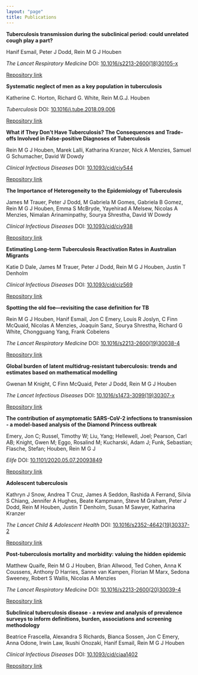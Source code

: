 ```yaml
---
layout: "page"
title: Publications
---
```

**Tuberculosis transmission during the subclinical period: could unrelated cough play a part?**

Hanif Esmail, Peter J Dodd, Rein M G J Houben

*The Lancet Respiratory Medicine* DOI: [10.1016/s2213-2600(18)30105-x](https://doi.org/10.1016/s2213-2600(18)30105-x)

[Repository link](https://researchonline.lshtm.ac.uk/4647225/1/TB-transmission-in-the-subclinical-period.pdf)




**Systematic neglect of men as a key population in tuberculosis**

Katherine C. Horton, Richard G. White, Rein M.G.J. Houben

*Tuberculosis* DOI: [10.1016/j.tube.2018.09.006](https://doi.org/10.1016/j.tube.2018.09.006)

[Repository link](https://researchonline.lshtm.ac.uk/id/eprint/4649651/3/K.Horton_SystematicNeglectOfMen.pdf)




**What if They Don’t Have Tuberculosis? The Consequences and Trade-offs Involved in False-positive Diagnoses of Tuberculosis**

Rein M G J Houben, Marek Lalli, Katharina Kranzer, Nick A Menzies, Samuel G Schumacher, David W Dowdy

*Clinical Infectious Diseases* DOI: [10.1093/cid/ciy544](https://doi.org/10.1093/cid/ciy544)

[Repository link](https://researchonline.lshtm.ac.uk/id/eprint/4648477/1/What%20if%20they%20don%27t%20have%20tuberculosis_GREEN%20AAM.pdf)




**The Importance of Heterogeneity to the Epidemiology of Tuberculosis**

James M Trauer, Peter J Dodd, M Gabriela M Gomes, Gabriela B Gomez, Rein M G J Houben, Emma S McBryde, Yayehirad A Melsew, Nicolas A Menzies, Nimalan Arinaminpathy, Sourya Shrestha, David W Dowdy

*Clinical Infectious Diseases* DOI: [10.1093/cid/ciy938](https://doi.org/10.1093/cid/ciy938)

[Repository link](https://researchonline.lshtm.ac.uk/id/eprint/4649981/1/ciy938.pdf)




**Estimating Long-term Tuberculosis Reactivation Rates in Australian Migrants**

Katie D Dale, James M Trauer, Peter J Dodd, Rein M G J Houben, Justin T Denholm

*Clinical Infectious Diseases* DOI: [10.1093/cid/ciz569](https://doi.org/10.1093/cid/ciz569)

[Repository link](https://researchonline.lshtm.ac.uk/id/eprint/4653548/1/reactivation%20CID%202%20clean.pdf)




**Spotting the old foe—revisiting the case definition for TB**

Rein M G J Houben, Hanif Esmail, Jon C Emery, Louis R Joslyn, C Finn McQuaid, Nicolas A Menzies, Joaquín Sanz, Sourya Shrestha, Richard G White, Chongguang Yang, Frank Cobelens

*The Lancet Respiratory Medicine* DOI: [10.1016/s2213-2600(19)30038-4](https://doi.org/10.1016/s2213-2600(19)30038-4)

[Repository link](https://researchonline.lshtm.ac.uk/id/eprint/4651175/1/Houben_TBcasedef_submit.pdf)




**Global burden of latent multidrug-resistant tuberculosis: trends and estimates based on mathematical modelling**

Gwenan M Knight, C Finn McQuaid, Peter J Dodd, Rein M G J Houben

*The Lancet Infectious Diseases* DOI: [10.1016/s1473-3099(19)30307-x](https://doi.org/10.1016/s1473-3099(19)30307-x)

[Repository link](https://researchonline.lshtm.ac.uk/id/eprint/4653565/1/190401%20mdr_ltbi_manuscript_accepted.pdf)




**The contribution of asymptomatic SARS-CoV-2 infections to transmission - a model-based analysis of the Diamond Princess outbreak**

Emery, Jon C; Russel, Timothy W; Liu, Yang; Hellewell, Joel; Pearson, Carl AB; Knight, Gwen M; Eggo, Rosalind M; Kucharski, Adam J; Funk, Sebastian; Flasche, Stefan; Houben, Rein M G J

*Elife* DOI: [10.1101/2020.05.07.20093849](https://doi.org/10.1101/2020.05.07.20093849)

[Repository link](https://elifesciences.org/articles/58699)




**Adolescent tuberculosis**

Kathryn J Snow, Andrea T Cruz, James A Seddon, Rashida A Ferrand, Silvia S Chiang, Jennifer A Hughes, Beate Kampmann, Steve M Graham, Peter J Dodd, Rein M Houben, Justin T Denholm, Susan M Sawyer, Katharina Kranzer

*The Lancet Child & Adolescent Health* DOI: [10.1016/s2352-4642(19)30337-2](https://doi.org/10.1016/s2352-4642(19)30337-2)

[Repository link](http://eprints.whiterose.ac.uk/154497/1/Snow%20et%20al%20Adolescent%20TB%20Author%20version.pdf)




**Post-tuberculosis mortality and morbidity: valuing the hidden epidemic**

Matthew Quaife, Rein M G J Houben, Brian Allwood, Ted Cohen, Anna K Coussens, Anthony D Harries, Sanne van Kampen, Florian M Marx, Sedona Sweeney, Robert S Wallis, Nicolas A Menzies

*The Lancet Respiratory Medicine* DOI: [10.1016/s2213-2600(20)30039-4](https://doi.org/10.1016/s2213-2600(20)30039-4)

[Repository link](https://researchonline.lshtm.ac.uk/id/eprint/4656156/5/Quaife-etal-2020_Post-tuberculosis_mortality_and_morbidity.pdf)




**Subclinical tuberculosis disease - a review and analysis of prevalence surveys to inform definitions, burden, associations and screening methodology**

Beatrice Frascella, Alexandra S Richards, Bianca Sossen, Jon C Emery, Anna Odone, Irwin Law, Ikushi Onozaki, Hanif Esmail, Rein M G J Houben

*Clinical Infectious Diseases* DOI: [10.1093/cid/ciaa1402](https://doi.org/10.1093/cid/ciaa1402)

[Repository link](https://watermark.silverchair.com/ciaa1402.pdf?token=AQECAHi208BE49Ooan9kkhW_Ercy7Dm3ZL_9Cf3qfKAc485ysgAAArUwggKxBgkqhkiG9w0BBwagggKiMIICngIBADCCApcGCSqGSIb3DQEHATAeBglghkgBZQMEAS4wEQQMGcSltDxUb02cW6hmAgEQgIICaCVB1j4Iwul0f13Oz9iJVdkMNXqRc9oLl38w3gBh9oYFNt-uVbNhMLlJsnhAB_Qcl0yE-NYlV98MwdAvIJy8Y2vwK0bsbeqeOmqdGJ6gGBCwpmAjy1s1RHPYNuP0fXx3jdMGuLsBW38uKoEFgRE_1EvvtsUis6FL2_DTdhwlCf7zO8cqvm5p2AiBAE-YbunYKSarmWcola1LJ9x1wDaDPq6_-KQNOFVVRckngv5LX3fWhn8m1AHj82rKZszs5-m8OCLddmiR6FGDSqNgPZsUYRtsJL5m0cvt5tjCCwb6eBIDb9Ai0QKepuHOZ06jLY9vthyZf-fxU8l70enCFDiqZHhqsqwg31pRhCvVBF9nFIzfbpT8_TPog9dzq7V3bIM23UDRl3WqOKLPLlM7WEDmde2eOWXznYVHGiypgIJ-x59ncBXg3Sd9c_DBw06uYPGCQsNjRiG4CSNgmA7jvNXX1ZA6n6FkcrzmHklg4wTKtkoE-MhpN_hy2yVV0BMxE-P1Mq6JdecVBWJoWBkwqHTyPQONY-aIm3gClTFkjjDvJNKQNARbnOZVjIpeMCnKzlGuQOwMW_CB0AghLGt88avO0UKbo3u1wHSYRNqTgmHFJHxerKTl5_lTrvEq_y2Gt7z5BVd3_3YeMSf15wByGRUVcSy-yy8TIJ0FcwURXgeILKy5bI5l5MMRPAyTKDKwzEJBU74ooBsJ9en7h0CXAHEQ2d-xCI7qS-pRJK_I4EdEs_rad3R2Ja9wXj44pO88Lnszo54qmJyvo0PHp90P0A6VcJNKpGMcMpCCr33ZapHuwJQbjJQGIQ-p5ds)


















